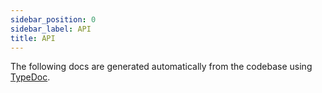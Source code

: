 ```yaml
---
sidebar_position: 0
sidebar_label: API
title: API
---
```


The following docs are generated automatically from the codebase using [TypeDoc](https://typedoc.org/).
